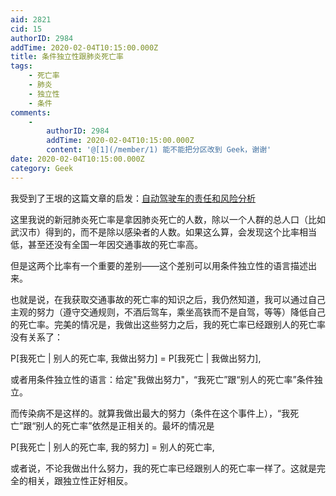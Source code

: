 ```yaml
---
aid: 2821
cid: 15
authorID: 2984
addTime: 2020-02-04T10:15:00.000Z
title: 条件独立性跟肺炎死亡率
tags:
    - 死亡率
    - 肺炎
    - 独立性
    - 条件
comments:
    -
        authorID: 2984
        addTime: 2020-02-04T10:15:00.000Z
        content: '@[1](/member/1) 能不能把分区改到 Geek，谢谢'
date: 2020-02-04T10:15:00.000Z
category: Geek
---
```


我受到了王垠的这篇文章的启发：[自动驾驶车的责任和风险分析](http://www.yinwang.org/blog-cn/2019/09/30/autopilot-responsibility)

这里我说的新冠肺炎死亡率是拿因肺炎死亡的人数，除以一个人群的总人口（比如武汉市）得到的，而不是除以感染者的人数。如果这么算，会发现这个比率相当低，甚至还没有全国一年因交通事故的死亡率高。

但是这两个比率有一个重要的差别——这个差别可以用条件独立性的语言描述出来。

也就是说，在我获取交通事故的死亡率的知识之后，我仍然知道，我可以通过自己主观的努力（遵守交通规则，不酒后驾车，乘坐高铁而不是自驾，等等）降低自己的死亡率。完美的情况是，我做出这些努力之后，我的死亡率已经跟别人的死亡率没有关系了：

P\[我死亡 | 别人的死亡率, 我做出努力\] = P\[我死亡 | 我做出努力\],

或者用条件独立性的语言：给定"我做出努力"，“我死亡”跟“别人的死亡率”条件独立。

而传染病不是这样的。就算我做出最大的努力（条件在这个事件上），“我死亡”跟“别人的死亡率”依然是正相关的。最坏的情况是

P\[我死亡 | 别人的死亡率, 我的努力\] = 别人的死亡率,

或者说，不论我做出什么努力，我的死亡率已经跟别人的死亡率一样了。这就是完全的相关，跟独立性正好相反。
